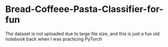 # Bread-Coffeee-Pasta-Classifier-for-fun

The dataset is not uploaded due to large file size, and this is just a fun old notebook back when I was practicing PyTorch
